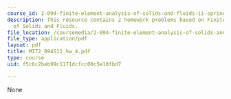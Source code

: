 ```yaml
---
course_id: 2-094-finite-element-analysis-of-solids-and-fluids-ii-spring-2011
description: This resource contains 2 homework problems based on Finite Element Analysis
  of Solids and Fluids.
file_location: /coursemedia/2-094-finite-element-analysis-of-solids-and-fluids-ii-spring-2011/f5c6c2beb99c1171dcfcc00c5e10fbd7_MIT2_094S11_hw_4.pdf
file_type: application/pdf
layout: pdf
title: MIT2_094S11_hw_4.pdf
type: course
uid: f5c6c2beb99c1171dcfcc00c5e10fbd7

---
```

None